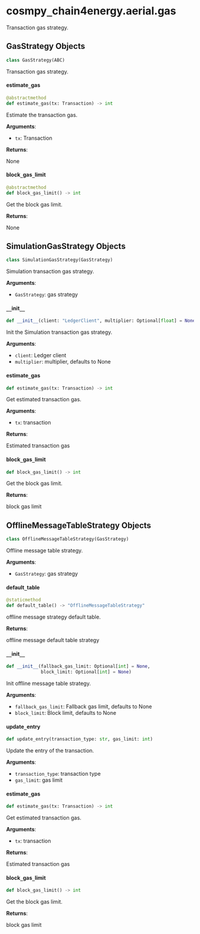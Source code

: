 <a id="cosmpy_chain4energy.aerial.gas"></a>

# cosmpy`_`chain4energy.aerial.gas

Transaction gas strategy.

<a id="cosmpy_chain4energy.aerial.gas.GasStrategy"></a>

## GasStrategy Objects

```python
class GasStrategy(ABC)
```

Transaction gas strategy.

<a id="cosmpy_chain4energy.aerial.gas.GasStrategy.estimate_gas"></a>

#### estimate`_`gas

```python
@abstractmethod
def estimate_gas(tx: Transaction) -> int
```

Estimate the transaction gas.

**Arguments**:

- `tx`: Transaction

**Returns**:

None

<a id="cosmpy_chain4energy.aerial.gas.GasStrategy.block_gas_limit"></a>

#### block`_`gas`_`limit

```python
@abstractmethod
def block_gas_limit() -> int
```

Get the block gas limit.

**Returns**:

None

<a id="cosmpy_chain4energy.aerial.gas.SimulationGasStrategy"></a>

## SimulationGasStrategy Objects

```python
class SimulationGasStrategy(GasStrategy)
```

Simulation transaction gas strategy.

**Arguments**:

- `GasStrategy`: gas strategy

<a id="cosmpy_chain4energy.aerial.gas.SimulationGasStrategy.__init__"></a>

#### `__`init`__`

```python
def __init__(client: "LedgerClient", multiplier: Optional[float] = None)
```

Init the Simulation transaction gas strategy.

**Arguments**:

- `client`: Ledger client
- `multiplier`: multiplier, defaults to None

<a id="cosmpy_chain4energy.aerial.gas.SimulationGasStrategy.estimate_gas"></a>

#### estimate`_`gas

```python
def estimate_gas(tx: Transaction) -> int
```

Get estimated transaction gas.

**Arguments**:

- `tx`: transaction

**Returns**:

Estimated transaction gas

<a id="cosmpy_chain4energy.aerial.gas.SimulationGasStrategy.block_gas_limit"></a>

#### block`_`gas`_`limit

```python
def block_gas_limit() -> int
```

Get the block gas limit.

**Returns**:

block gas limit

<a id="cosmpy_chain4energy.aerial.gas.OfflineMessageTableStrategy"></a>

## OfflineMessageTableStrategy Objects

```python
class OfflineMessageTableStrategy(GasStrategy)
```

Offline message table strategy.

**Arguments**:

- `GasStrategy`: gas strategy

<a id="cosmpy_chain4energy.aerial.gas.OfflineMessageTableStrategy.default_table"></a>

#### default`_`table

```python
@staticmethod
def default_table() -> "OfflineMessageTableStrategy"
```

offline message strategy default table.

**Returns**:

offline message default table strategy

<a id="cosmpy_chain4energy.aerial.gas.OfflineMessageTableStrategy.__init__"></a>

#### `__`init`__`

```python
def __init__(fallback_gas_limit: Optional[int] = None,
             block_limit: Optional[int] = None)
```

Init offline message table strategy.

**Arguments**:

- `fallback_gas_limit`: Fallback gas limit, defaults to None
- `block_limit`: Block limit, defaults to None

<a id="cosmpy_chain4energy.aerial.gas.OfflineMessageTableStrategy.update_entry"></a>

#### update`_`entry

```python
def update_entry(transaction_type: str, gas_limit: int)
```

Update the entry of the transaction.

**Arguments**:

- `transaction_type`: transaction type
- `gas_limit`: gas limit

<a id="cosmpy_chain4energy.aerial.gas.OfflineMessageTableStrategy.estimate_gas"></a>

#### estimate`_`gas

```python
def estimate_gas(tx: Transaction) -> int
```

Get estimated transaction gas.

**Arguments**:

- `tx`: transaction

**Returns**:

Estimated transaction gas

<a id="cosmpy_chain4energy.aerial.gas.OfflineMessageTableStrategy.block_gas_limit"></a>

#### block`_`gas`_`limit

```python
def block_gas_limit() -> int
```

Get the block gas limit.

**Returns**:

block gas limit

